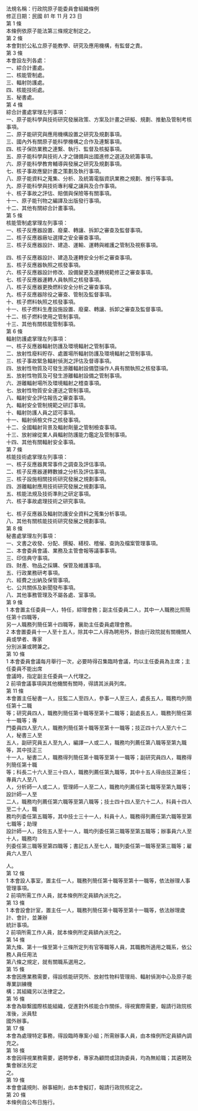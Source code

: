 法規名稱：行政院原子能委員會組織條例  
修正日期：民國 81 年 11 月 23 日  
第 1 條  
本條例依原子能法第三條規定制定之。  
第 2 條  
本會對於公私立原子能教學、研究及應用機構，有監督之責。  
第 3 條  
本會設左列各處：  
一、綜合計畫處。  
二、核能管制處。  
三、輻射防護處。  
四、核能技術處。  
五、秘書處。  
第 4 條  
綜合計畫處掌理左列事項：  
一、原子能科學與技術研究發展政策、方案及計畫之研擬、規劃、推動及管制考核事項。  
二、原子能研究與應用機構設置之研究及規劃事項。  
三、國內外有關原子能科學機構之合作及連繫事項。  
四、核子保防業務之連繫、執行、監督及核擬事項。  
五、原子能科學與技術人才之儲備與出國進修之選送及統籌事項。  
六、原子能科學教育輔導與發展之研究及規劃事項。  
七、核子事故應變計畫之策劃及執行事項。  
八、原子能資料之蒐集、分析、及統籌電腦資訊業務之規劃、推行等事項。  
九、原子能科學與技術專利權之讓與及合作事項。  
十、核子事故之評估、賠償與保險等有關事項。  
十一、原子能刊物之編譯及出版發行事項。  
十二、其他有關綜合計畫事項。  
第 5 條  
核能管制處掌理左列事項：  
一、核子反應器設置、廢棄、轉讓、拆卸之審查及監督事項。  
二、核子反應器廠址選擇之安全審查事項。  
三、核子反應器設計、建造、運輸、運轉與維護之管制及視察事項。  


四、核子反應器設計、建造及運轉安全分析之審查事項。  
五、核子反應器執照之核發事項。  
六、核子反應器設計修改、設備變更及運轉規範修正之審查事項。  
七、核子反應器運轉人員執照之核發事項。  
八、核子反應器更換燃料安全分析之審查事項。  
九、核子反應器除役之審查、管制及監督事項。  
十、核子燃料執照之核發事項。  
十一、核子燃料生產設施設置、廢棄、轉讓、拆卸之審查及監督事項。  
十二、核子燃料使用之管制事項。  
十三、其他有關核能管制事項。  
第 6 條  
輻射防護處掌理左列事項：  
一、核子反應器輻射防護及環境輻射之管制事項。  
二、放射性廢料貯存、處置場所輻射防護及環境輻射之管制事項。  
三、核子事故緊急輻射偵測之評估及督導事項。  
四、放射性物質及可發生游離輻射設備暨操作人員有關執照之核發事項。  
五、放射性物質及可發生游離輻射設備之管制事項。  
六、游離輻射場所及環境輻射之稽查事項。  
七、放射性物質安全運送之管制事項。  
八、輻射安全評估報告之審查事項。  
九、輻射安全管制規範之研訂事項。  
十、輻射防護人員之認可事項。  
十一、輻射偵檢文件之核發事項。  
十二、全國輻射背景及輻射劑量之管制檢查事項。  
十三、放射線從業人員輻射防護能力鑑定及管制事項。  
十四、其他有關輻射安全事項。  
第 7 條  
核能技術處掌理左列事項：  
一、核子反應器異常事件之調查及評估事項。  
二、核子反應器運轉數據之分析及評估事項。  
三、核子設施相關技術研究發展之規劃事項。  
四、游離輻射應用技術研究發展之規劃事項。  
五、核能法規及技術準則之研定事項。  
六、核子事故處理技術之研究事項。  


七、核子反應器及輻射防護安全資料之蒐集分析事項。  
八、其他有關核能技術研究發展之規劃事項。  
第 8 條  
秘書處掌理左列事項：  
一、文書之收發、分配、撰擬、繕校、稽催、查詢及檔案管理事項。  
二、本會委員會議、業務及主管會報等議事事項。  
三、印信典守事項。  
四、財產、物品之採購、保管及維護事項。  
五、行政業務研考事項。  
六、經費之出納及保管事項。  
七、公共關係及新聞發布事項。  
八、其他事務管理及不屬各處、室事項。  
第 9 條  
1 本會置主任委員一人，特任，綜理會務；副主任委員二人，其中一人職務比照簡任第十四職等，  
另一人職務列簡任第十四職等，襄助主任委員處理會務。  
2 本會置委員十一人至十五人，除其中二人得為聘用外，餘由行政院就有關機關人員或學者、專家  
分別派兼或聘兼之。  
第 10 條  
1 本會委員會議每月舉行一次，必要時得召集臨時會議，均以主任委員為主席；主任委員不能出席  
會議時，指定副主任委員一人代理之。  
2 前項會議事項與其他機關有關時，得請其派員列席。  
第 11 條  
本會置主任秘書一人，技監二人至四人，參事一人至三人，處長五人，職務均列簡任第十二職  
等；研究員四人，職務列簡任第十職等至第十二職等；副處長五人，職務列簡任第十一職等；專  
門委員四人至六人，職務列簡任第十職等至第十一職等；技正四十六人至六十二人，秘書三人至  
五人，副研究員五人至九人，編譯一人或二人，職務均列薦任第八職等至第九職等，其中技正三  
十一人，秘書二人，職務得列簡任第十職等至第十一職等；副研究員四人，職務得列簡任第十職  
等；科長二十六人至三十四人，職務列薦任第九職等，其中十五人得由技正兼任；專員六人至八  
人，分析師一人或二人，管理師一人至二人，職務均列薦任第七職等至第九職等；設計師一人至  
二人，職務均列薦任第六職等至第八職等；技士四十四人至六十二人，科員十四人至二十人，職  
務均列委任第五職等，其中技士三十一人，科員十人，職務得列薦任第六職等至第七職等；助理  
設計師一人，技佐五人至十一人，職均列委任第三職等至第五職等；辦事員六人至十人，職務均  
列委任第三職等至第四職等；書記五人至七人，職列委任第一職等至第三職等；雇員六人至八  


人。  
第 12 條  
1 本會設人事室，置主任一人，職務列簡任第十職等至第十一職等，依法辦理人事管理事項。  
2 前項所需工作人員，就本條例所定員額內派充之。  
第 13 條  
1 本會設會計室，置主任一人，職務列簡任第十職等至第十一職等，依法辦理歲計、會計，並兼辦  
統計事項。  
2 前項所需工作人員，就本條例所定員額內派充之。  
第 14 條  
第九條、第十一條至第十三條所定列有官等職等人員，其職務所適用之職系，依公務人員任用法  
第八條之規定，就有關職系選用之。  
第 15 條  
本會因應業務需要，得設核能研究所、放射性物料管理局、輻射偵測中心及原子能專業訓練機  
構；其組織另以法律定之。  
第 16 條  
本會為聯繫國際核能組織，促進對外核能合作關係，得視實際需要，報請行政院核准後，派員駐  
國外辦事。  
第 17 條  
本會為處理特定事務，得設臨時專案小組；所需辦事人員，由本條例所定員額內調充之。  
第 18 條  
本會因得視業務需要，遴聘學者，專家為顧問或諮詢委員，均為無給職；其遴聘及集會辦法另定  
之。  
第 19 條  
本會會議規則、辦事細則，由本會擬訂，報請行政院核定之。  
第 20 條  
本條例自公布日施行。  


